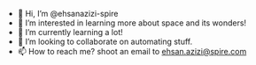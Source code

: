 - 👋 Hi, I’m @ehsanazizi-spire
- 👀 I’m interested in learning more about space and its wonders!
- 🌱 I’m currently learning a lot!
- 💞️ I’m looking to collaborate on automating stuff.
- 📫 How to reach me? shoot an email to ehsan.azizi@spire.com

<!---
ehsanazizi-spire/ehsanazizi-spire is a ✨ special ✨ repository because its `README.md` (this file) appears on your GitHub profile.
You can click the Preview link to take a look at your changes.
--->
